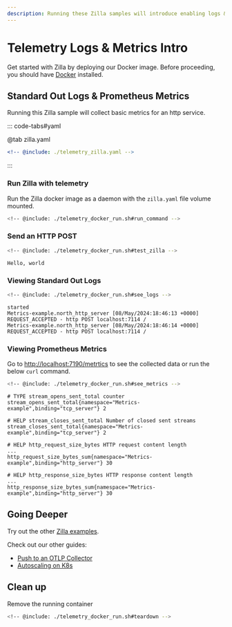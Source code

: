 ```yaml
---
description: Running these Zilla samples will introduce enabling logs & metrics.
---
```


# Telemetry Logs & Metrics Intro

Get started with Zilla by deploying our Docker image. Before proceeding, you should have [Docker](https://docs.docker.com/get-docker/) installed.

## Standard Out Logs & Prometheus Metrics

Running this Zilla sample will collect basic metrics for an http service.

::: code-tabs#yaml

@tab zilla.yaml

```yaml {13,16}
<!-- @include: ./telemetry_zilla.yaml -->
```

:::

### Run Zilla with telemetry

Run the Zilla docker image as a daemon with the `zilla.yaml` file volume mounted.

```bash
<!-- @include: ./telemetry_docker_run.sh#run_command -->
```

### Send an HTTP POST

```bash
<!-- @include: ./telemetry_docker_run.sh#test_zilla -->
```

```output:no-line-numbers
Hello, world
```

### Viewing Standard Out Logs

```bash
<!-- @include: ./telemetry_docker_run.sh#see_logs -->
```

```output:no-line-numbers
started
Metrics-example.north_http_server [08/May/2024:18:46:13 +0000] REQUEST_ACCEPTED - http POST localhost:7114 /
Metrics-example.north_http_server [08/May/2024:18:46:14 +0000] REQUEST_ACCEPTED - http POST localhost:7114 /
```

### Viewing Prometheus Metrics

Go to <http://localhost:7190/metrtics> to see the collected data or run the below `curl` command.

```bash
<!-- @include: ./telemetry_docker_run.sh#see_metrics -->
```

```output:no-line-numbers
# TYPE stream_opens_sent_total counter
stream_opens_sent_total{namespace="Metrics-example",binding="tcp_server"} 2

# HELP stream_closes_sent_total Number of closed sent streams
stream_closes_sent_total{namespace="Metrics-example",binding="tcp_server"} 2

# HELP http_request_size_bytes HTTP request content length
...
http_request_size_bytes_sum{namespace="Metrics-example",binding="http_server"} 30

# HELP http_response_size_bytes HTTP response content length
...
http_response_size_bytes_sum{namespace="Metrics-example",binding="http_server"} 30
```

## Going Deeper

Try out the other [Zilla examples](https://github.com/aklivity/zilla/tree/develop/examples).

Check out our other guides:

- [Push to an OTLP Collector](../../how-tos/telemetry/opentelemetry-protocol.md)
- [Autoscaling on K8s](../../how-tos/deploy-operate/autoscale-k8s.md)

## Clean up

Remove the running container

```bash
<!-- @include: ./telemetry_docker_run.sh#teardown -->
```
